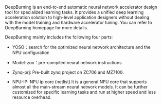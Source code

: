 

DeepBurning is an end-to-end automatic neural network accelerator design tool for specialized learning tasks. It provides a unified deep learning acceleration solution to high-level application designers without dealing with the model training and hardware accelerator tuning. You can refer to DeepBurning homepage for more details.

DeepBurning mainly includes the following four parts:
- YOSO：search for the optimized neural network architecture and the NPU configuration
- Model-zoo：pre-compiled neural network instructions
- Zynq-prj: Pre-built zynq project on ZC706 and MZ7100. 
 
- NPU-IP: NPU ip core (netlist)
It is a general NPU core that supports almost all the main-stream neural network models. It can be further customized for specific learning tasks and run at higher speed and less resource overhead.
